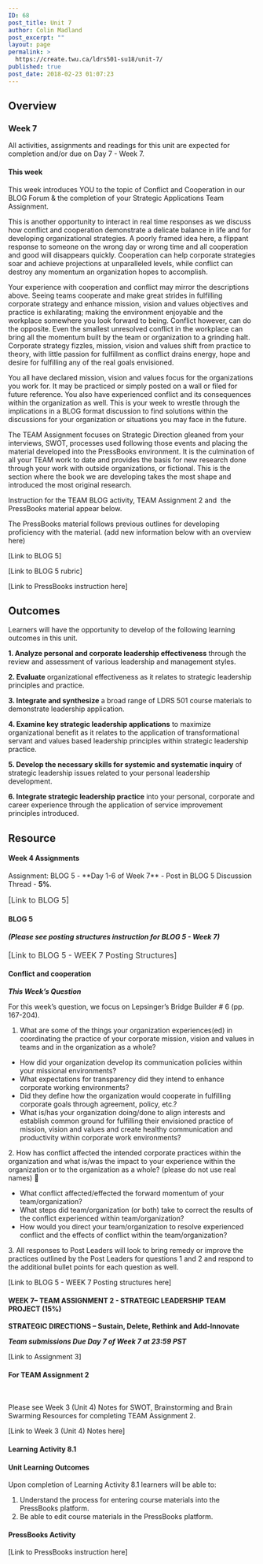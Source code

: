 ```yaml
---
ID: 68
post_title: Unit 7
author: Colin Madland
post_excerpt: ""
layout: page
permalink: >
  https://create.twu.ca/ldrs501-su18/unit-7/
published: true
post_date: 2018-02-23 01:07:23
---
```

<h2>Overview</h2>
<h3>Week 7</h3>
All activities, assignments and readings for this unit are expected for completion and/or due on Day 7 - Week 7.
<h4>This week</h4>
This week introduces YOU to the topic of Conflict and Cooperation in our BLOG Forum &amp; the completion of your Strategic Applications Team Assignment.

This is another opportunity to interact in real time responses as we discuss how conflict and cooperation demonstrate a delicate balance in life and for developing organizational strategies. A poorly framed idea here, a flippant response to someone on the wrong day or wrong time and all cooperation and good will disappears quickly. Cooperation can help corporate strategies soar and achieve projections at unparalleled levels, while conflict can destroy any momentum an organization hopes to accomplish.

Your experience with cooperation and conflict may mirror the descriptions above. Seeing teams cooperate and make great strides in fulfilling corporate strategy and enhance mission, vision and values objectives and practice is exhilarating; making the environment enjoyable and the workplace somewhere you look forward to being. Conflict however, can do the opposite.
Even the smallest unresolved conflict in the workplace can bring all the momentum built by the team or organization to a grinding halt. Corporate strategy fizzles, mission, vision and values shift from practice to theory, with little passion for fulfillment as conflict drains energy, hope and desire for fulfilling any of the real goals envisioned.

You all have declared mission, vision and values focus for the organizations you work for. It may be practiced or simply posted on a wall or filed for future reference. You also have experienced conflict and its consequences within the organization as well. This is your week to wrestle through the implications in a BLOG format discussion to find solutions within the discussions for your organization or situations you may face in the future.

The TEAM Assignment focuses on Strategic Direction gleaned from your interviews, SWOT, processes used following those events and placing the material developed into the PressBooks environment. It is the culmination of all your TEAM work to date and provides the basis for new research done through your work with outside organizations, or fictional. This is the section where the book we are developing takes the most shape and introduced the most original research.

Instruction for the TEAM BLOG activity, TEAM Assignment 2 and  the PressBooks material appear below.

The PressBooks material follows previous outlines for developing proficiency with the material. (add new information below with an overview here)

[Link to BLOG 5]

[Link to BLOG 5 rubric]

[Link to PressBooks instruction here]
<h2>Outcomes</h2>
Learners will have the opportunity to develop of the following learning outcomes in this unit.

<strong>1. Analyze personal and corporate leadership effectiveness</strong> through the review and assessment of various leadership and management styles.

<strong>2. Evaluate</strong> organizational effectiveness as it relates to strategic leadership principles and practice.

<strong>3. Integrate and synthesize</strong> a broad range of LDRS 501 course materials to demonstrate leadership application.

<strong>4. Examine key strategic leadership applications</strong> to maximize organizational benefit as it relates to the application of transformational servant and values based leadership principles within strategic leadership practice.

<strong>5. Develop the necessary skills for systemic and systematic inquiry</strong> of strategic leadership issues related to your personal leadership development.

<strong>6. Integrate strategic leadership practice</strong> into your personal, corporate and career experience through the application of service improvement principles introduced.
<h2>Resource</h2>
<h4>Week 4 Assignments</h4>
Assignment: BLOG 5 - **Day 1-6 of Week 7** - Post in BLOG 5 Discussion Thread - <strong>5%</strong>.

<span style="float: none;background-color: transparent;color: #333333;cursor: text;font-family: -apple-system,BlinkMacSystemFont,'Segoe UI',Roboto,Oxygen-Sans,Ubuntu,Cantarell,'Helvetica Neue',sans-serif;font-size: 16px;font-style: normal;font-variant: normal;font-weight: 400;letter-spacing: normal;text-align: left;text-decoration: none;text-indent: 0px">[Link to BLOG 5]</span>
<h4>BLOG 5</h4>
<h4><em>(Please see posting structures instruction for BLOG 5 - Week 7)</em></h4>
<span style="float: none;background-color: transparent;color: #333333;cursor: text;font-family: -apple-system,BlinkMacSystemFont,'Segoe UI',Roboto,Oxygen-Sans,Ubuntu,Cantarell,'Helvetica Neue',sans-serif;font-size: 16px;font-style: normal;font-variant: normal;font-weight: 400;letter-spacing: normal;text-align: left;text-decoration: none;text-indent: 0px">[Link to BLOG 5 - WEEK 7 Posting Structures]</span>
<h4>Conflict and cooperation</h4>
<strong><em>This Week’s Question</em></strong>

For this week’s question, we focus on Lepsinger’s Bridge Builder # 6 (pp. 167-204).
<ol>
 	<li>What are some of the things your organization experiences(ed) in coordinating the practice of your corporate mission, vision and values in teams and in the organization as a whole?</li>
</ol>
<ul>
 	<li>How did your organization develop its communication policies within your missional environments?</li>
 	<li>What expectations for transparency did they intend to enhance corporate working environments?</li>
 	<li>Did they define how the organization would cooperate in fulfilling corporate goals through agreement, policy, etc.?</li>
 	<li>What is/has your organization doing/done to align interests and establish common ground for fulfilling their envisioned practice of mission, vision and values and create healthy communication and productivity within corporate work environments?</li>
</ul>
2. How has conflict affected the intended corporate practices within the organization and what is/was the impact to your experience within the organization or to the organization as a whole? (please do not use real names) 
<ul>
 	<li>What conflict affected/effected the forward momentum of your team/organization?</li>
 	<li>What steps did team/organization (or both) take to correct the results of the conflict experienced within team/organization?</li>
 	<li>How would you direct your team/organization to resolve experienced conflict and the effects of conflict within the team/organization?</li>
</ul>
3. All responses to Post Leaders will look to bring remedy or improve the practices outlined by the Post Leaders for questions 1 and 2 and respond to the additional bullet points for each question as well.

[Link to BLOG 5 - WEEK 7 Posting structures here]
<h4>WEEK 7– TEAM ASSIGNMENT 2 - STRATEGIC LEADERSHIP TEAM PROJECT (15%)</h4>
<strong>STRATEGIC DIRECTIONS – Sustain, Delete, Rethink and Add-Innovate</strong>

<em><strong>Team submissions Due Day 7 of Week 7 at 23:59 PST</strong></em>

[Link to Assignment 3]
<h4>For TEAM Assignment 2</h4>
&nbsp;

Please see Week 3 (Unit 4) Notes for SWOT, Brainstorming and Brain Swarming Resources for completing TEAM Assignment 2.

[Link to Week 3 (Unit 4) Notes here]
<h4>Learning Activity 8.1</h4>
<h4>Unit Learning Outcomes</h4>
Upon completion of Learning Activity 8.1 learners will be able to:
<ol>
 	<li>Understand the process for entering course materials into the PressBooks platform.</li>
 	<li>Be able to edit course materials in the PressBooks platform.</li>
</ol>
<h4>PressBooks Activity</h4>
[Link to PressBooks instruction here]